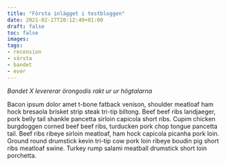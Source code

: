 ```yaml
---
title: "Första inlägget i testbloggen"
date: 2021-02-27T20:12:49+01:00
draft: false
toc: false
images:
tags: 
- recension  
- värsta
- bandet
- ever
---
```


*Bandet X levererar örongodis rakt ur ur högtalarna*


Bacon ipsum dolor amet t-bone fatback venison, shoulder meatloaf ham hock bresaola brisket strip steak tri-tip biltong. Beef beef ribs landjaeger, pork belly tail shankle pancetta sirloin capicola short ribs. Cupim chicken burgdoggen corned beef beef ribs, turducken pork chop tongue pancetta tail. Beef ribs ribeye sirloin meatloaf, ham hock capicola picanha pork loin. Ground round drumstick kevin tri-tip cow pork loin ribeye boudin pig short ribs meatloaf swine. Turkey rump salami meatball drumstick short loin porchetta.
